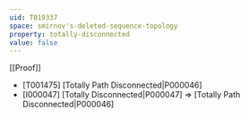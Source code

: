 ```yaml
---
uid: T019337
space: smirnov's-deleted-sequence-topology
property: totally-disconnected
value: false
---
```

[[Proof]]

* [T001475] [Totally Path Disconnected|P000046]
* [I000047] [Totally Disconnected|P000047] => [Totally Path Disconnected|P000046]

